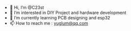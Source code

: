 - 👋 Hi, I’m @C23st
- 👀 I’m interested in DIY Project and hardware development
- 🌱 I’m currently learning PCB designing and esp32
- 📫 How to reach me : yuglum@qq.com


<!---
C23st/C23st is a ✨ special ✨ repository because its `README.md` (this file) appears on your GitHub profile.
You can click the Preview link to take a look at your changes.
--->
